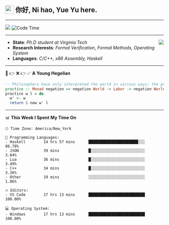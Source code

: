 <h2> <img style="vertical-align: text-bottom;" src=https://slackmojis.com/emojis/13253-yay-frog/download/ width=27> 你好, Ni hao, Yue Yu here. </h2>

---

![](https://shields.io/badge/dynamic/json?color=blue&amp;label=Visitors&amp;query=value&amp;url=https://api.countapi.xyz/hit/fishjump.fishjump) ![Code Time](https://img.shields.io/badge/Code%20Time-250%20hrs-blue)

---

<img align='right' src=https://slackmojis.com/emojis/5264-coding/download> </td>

- **State**: *Ph.D student at Virginia Tech*
- **Research Interests**: *Formal Verification, Formal Methods, Operating System*
- **Languages**: *C/C++, x86 Assembly, Haskell*

---

🚫 👉 ❌ 👉 ✅ **A Young Hegelian**

``` haskell
-- Philosophers have only interpreted the world in various ways; the point is to change it.
practice :: Monad negation => negation World -> Labor -> negation World
practice w l = do
  w' <- w
  return $ new w' l
```

---


📊 **This Week I Spent My Time On** 

```text
🕑︎ Time Zone: America/New_York

💬 Programming Languages:
- Haskell        14 hrs 57 mins      ██████████████████████░░░     86.78%
- JSON           39 mins             █░░░░░░░░░░░░░░░░░░░░░░░░     3.84%
- Lua            36 mins             █░░░░░░░░░░░░░░░░░░░░░░░░     3.49%
- C++            34 mins             █░░░░░░░░░░░░░░░░░░░░░░░░     3.36%
- Other          19 mins             ░░░░░░░░░░░░░░░░░░░░░░░░░     1.86%

🔥 Editors:
- VS Code        17 hrs 13 mins      █████████████████████████     100.00%

💻 Operating System:
- Windows        17 hrs 13 mins      █████████████████████████     100.00%
```

